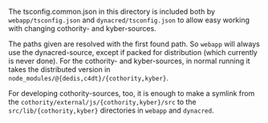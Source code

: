 The tsconfig.common.json in this directory is included both by
`webapp/tsconfig.json` and `dynacred/tsconfig.json` to allow easy
working with changing cothority- and kyber-sources.

The paths given are resolved with the first found path. So `webapp`
will always use the dynacred-source, except if packed for distribution
(which currently is never done). For the cothority- and kyber-sources,
in normal running it takes the distributed version in
`node_modules/@{dedis,c4dt}/{cothority,kyber}`.

For developing cothority-sources, too, it is enough to make a symlink
from the `cothority/external/js/{cothority,kyber}/src` to the 
`src/lib/{cothority,kyber}` directories in `webapp` and `dynacred`.
